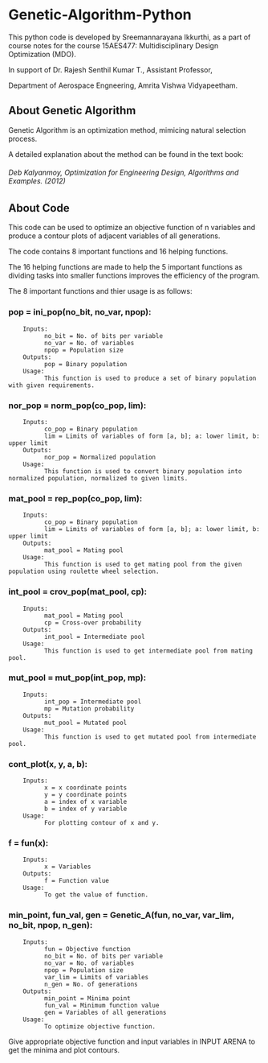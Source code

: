 # Genetic-Algorithm-Python
This python code is developed by Sreemannarayana Ikkurthi,
as a part of course notes for the course 15AES477: Multidisciplinary Design Optimization (MDO).

In support of Dr. Rajesh Senthil Kumar T.,
Assistant Professor, 

Department of Aerospace Engneering, Amrita Vishwa Vidyapeetham.
## About Genetic Algorithm
Genetic Algorithm is an optimization method, mimicing natural selection process.

A detailed explanation about the method can be found in the text book:
###### *Deb Kalyanmoy, Optimization for Engineering Design, Algorithms and Examples. (2012)*
## About Code
This code can be used to optimize an objective function of n variables and produce a contour plots of adjacent variables of all generations.

The code contains 8 important functions and 16 helping functions.

The 16 helping functions are made to help the 5 important functions as dividing tasks into smaller functions improves the efficiency of the program. 

The 8 important functions and thier usage is as follows:

### pop = ini_pop(no_bit, no_var, npop):
        Inputs:
              no_bit = No. of bits per variable
              no_var = No. of variables
              npop = Population size
        Outputs:
              pop = Binary population
        Usage: 
              This function is used to produce a set of binary population with given requirements.
### nor_pop = norm_pop(co_pop, lim):
        Inputs:
              co_pop = Binary population
              lim = Limits of variables of form [a, b]; a: lower limit, b: upper limit
        Outputs:
              nor_pop = Normalized population
        Usage: 
              This function is used to convert binary population into normalized population, normalized to given limits.
### mat_pool = rep_pop(co_pop, lim):
        Inputs:
              co_pop = Binary population
              lim = Limits of variables of form [a, b]; a: lower limit, b: upper limit
        Outputs:
              mat_pool = Mating pool
        Usage: 
              This function is used to get mating pool from the given population using roulette wheel selection.
### int_pool = crov_pop(mat_pool, cp):
        Inputs:
              mat_pool = Mating pool
              cp = Cross-over probability
        Outputs:
              int_pool = Intermediate pool
        Usage: 
              This function is used to get intermediate pool from mating pool.
### mut_pool = mut_pop(int_pop, mp):
        Inputs:
              int_pop = Intermediate pool
              mp = Mutation probability
        Outputs:
              mut_pool = Mutated pool
        Usage: 
              This function is used to get mutated pool from intermediate pool.
### cont_plot(x, y, a, b):
        Inputs:
              x = x coordinate points
              y = y coordinate points
              a = index of x variable
              b = index of y variable
        Usage: 
              For plotting contour of x and y.
### f = fun(x):
        Inputs:
              x = Variables
        Outputs:
              f = Function value
        Usage: 
              To get the value of function.
### min_point, fun_val, gen = Genetic_A(fun, no_var, var_lim, no_bit, npop, n_gen):
        Inputs:
              fun = Objective function
              no_bit = No. of bits per variable
              no_var = No. of variables
              npop = Population size
              var_lim = Limits of variables
              n_gen = No. of generations
        Outputs:
              min_point = Minima point
              fun_val = Minimum function value
              gen = Variables of all generations
        Usage: 
              To optimize objective function.
Give appropriate objective function and input variables in INPUT ARENA to get the minima and plot contours.

